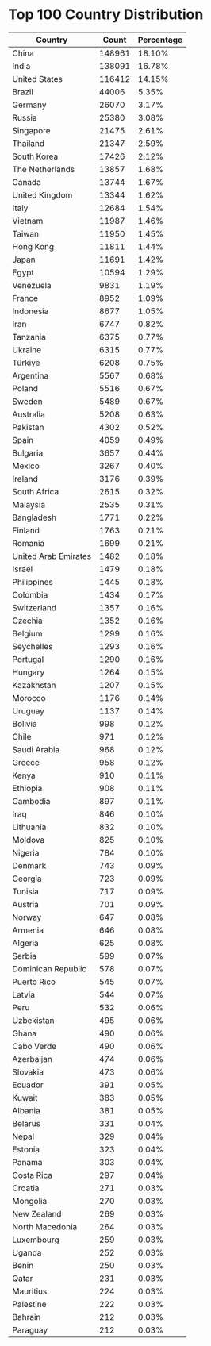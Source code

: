 # Top 100 Country Distribution
| Country | Count | Percentage |
|----|----|----|
| China | 148961 | 18.10% |
| India | 138091 | 16.78% |
| United States | 116412 | 14.15% |
| Brazil | 44006 | 5.35% |
| Germany | 26070 | 3.17% |
| Russia | 25380 | 3.08% |
| Singapore | 21475 | 2.61% |
| Thailand | 21347 | 2.59% |
| South Korea | 17426 | 2.12% |
| The Netherlands | 13857 | 1.68% |
| Canada | 13744 | 1.67% |
| United Kingdom | 13344 | 1.62% |
| Italy | 12684 | 1.54% |
| Vietnam | 11987 | 1.46% |
| Taiwan | 11950 | 1.45% |
| Hong Kong | 11811 | 1.44% |
| Japan | 11691 | 1.42% |
| Egypt | 10594 | 1.29% |
| Venezuela | 9831 | 1.19% |
| France | 8952 | 1.09% |
| Indonesia | 8677 | 1.05% |
| Iran | 6747 | 0.82% |
| Tanzania | 6375 | 0.77% |
| Ukraine | 6315 | 0.77% |
| Türkiye | 6208 | 0.75% |
| Argentina | 5567 | 0.68% |
| Poland | 5516 | 0.67% |
| Sweden | 5489 | 0.67% |
| Australia | 5208 | 0.63% |
| Pakistan | 4302 | 0.52% |
| Spain | 4059 | 0.49% |
| Bulgaria | 3657 | 0.44% |
| Mexico | 3267 | 0.40% |
| Ireland | 3176 | 0.39% |
| South Africa | 2615 | 0.32% |
| Malaysia | 2535 | 0.31% |
| Bangladesh | 1771 | 0.22% |
| Finland | 1763 | 0.21% |
| Romania | 1699 | 0.21% |
| United Arab Emirates | 1482 | 0.18% |
| Israel | 1479 | 0.18% |
| Philippines | 1445 | 0.18% |
| Colombia | 1434 | 0.17% |
| Switzerland | 1357 | 0.16% |
| Czechia | 1352 | 0.16% |
| Belgium | 1299 | 0.16% |
| Seychelles | 1293 | 0.16% |
| Portugal | 1290 | 0.16% |
| Hungary | 1264 | 0.15% |
| Kazakhstan | 1207 | 0.15% |
| Morocco | 1176 | 0.14% |
| Uruguay | 1137 | 0.14% |
| Bolivia | 998 | 0.12% |
| Chile | 971 | 0.12% |
| Saudi Arabia | 968 | 0.12% |
| Greece | 958 | 0.12% |
| Kenya | 910 | 0.11% |
| Ethiopia | 908 | 0.11% |
| Cambodia | 897 | 0.11% |
| Iraq | 846 | 0.10% |
| Lithuania | 832 | 0.10% |
| Moldova | 825 | 0.10% |
| Nigeria | 784 | 0.10% |
| Denmark | 743 | 0.09% |
| Georgia | 723 | 0.09% |
| Tunisia | 717 | 0.09% |
| Austria | 701 | 0.09% |
| Norway | 647 | 0.08% |
| Armenia | 646 | 0.08% |
| Algeria | 625 | 0.08% |
| Serbia | 599 | 0.07% |
| Dominican Republic | 578 | 0.07% |
| Puerto Rico | 545 | 0.07% |
| Latvia | 544 | 0.07% |
| Peru | 532 | 0.06% |
| Uzbekistan | 495 | 0.06% |
| Ghana | 490 | 0.06% |
| Cabo Verde | 490 | 0.06% |
| Azerbaijan | 474 | 0.06% |
| Slovakia | 473 | 0.06% |
| Ecuador | 391 | 0.05% |
| Kuwait | 383 | 0.05% |
| Albania | 381 | 0.05% |
| Belarus | 331 | 0.04% |
| Nepal | 329 | 0.04% |
| Estonia | 323 | 0.04% |
| Panama | 303 | 0.04% |
| Costa Rica | 297 | 0.04% |
| Croatia | 271 | 0.03% |
| Mongolia | 270 | 0.03% |
| New Zealand | 269 | 0.03% |
| North Macedonia | 264 | 0.03% |
| Luxembourg | 259 | 0.03% |
| Uganda | 252 | 0.03% |
| Benin | 250 | 0.03% |
| Qatar | 231 | 0.03% |
| Mauritius | 224 | 0.03% |
| Palestine | 222 | 0.03% |
| Bahrain | 212 | 0.03% |
| Paraguay | 212 | 0.03% |
